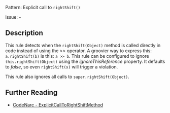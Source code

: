 Pattern: Explicit call to `rightShift()`

Issue: -

## Description

This rule detects when the `rightShift(Object)` method is called directly in code instead of using the &gt;&gt; operator. A groovier way to express this: `a.rightShift(b)` is this: `a >> b`. This rule can be configured to ignore `this.rightShift(Object)` using the *ignoreThisReference* property. It defaults to *false*, so even `rightShift(x)` will trigger a violation.

This rule also ignores all calls to `super.rightShift(Object)`.

## Further Reading

* [CodeNarc - ExplicitCallToRightShiftMethod](http://codenarc.sourceforge.net/codenarc-rules-groovyism.html#ExplicitCallToRightShiftMethod)